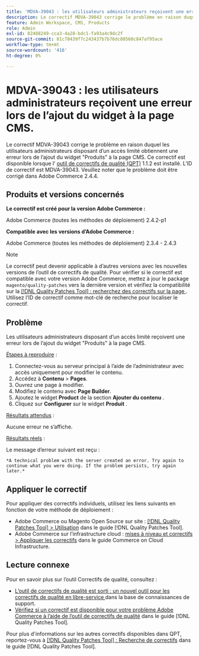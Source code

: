 ```yaml
---
title: 'MDVA-39043 : les utilisateurs administrateurs reçoivent une erreur lors de l’ajout du widget à la page CMS.'
description: Le correctif MDVA-39043 corrige le problème en raison duquel les utilisateurs administrateurs disposant d’un accès limité obtiennent une erreur lors de l’ajout du widget "Produits" à la page CMS. Ce correctif est disponible lorsque l’[outil de correctifs de qualité (QPT)](https://experienceleague.adobe.com/en/docs/commerce-knowledge-base/kb/announcements/commerce-announcements/magento-quality-patches-released-new-tool-to-self-serve-quality-patches) 1.1.2 est installé. L’ID de correctif est MDVA-39043. Veuillez noter que le problème doit être corrigé dans Adobe Commerce 2.4.4.
feature: Admin Workspace, CMS, Products
role: Admin
exl-id: 82488249-cca3-4a28-bdc1-fa93a4c9dc2f
source-git-commit: 81c78439f7c243437b7b76dc80560c847af95ace
workflow-type: tm+mt
source-wordcount: '416'
ht-degree: 0%

---
```


# MDVA-39043 : les utilisateurs administrateurs reçoivent une erreur lors de l’ajout du widget à la page CMS.

Le correctif MDVA-39043 corrige le problème en raison duquel les utilisateurs administrateurs disposant d’un accès limité obtiennent une erreur lors de l’ajout du widget &quot;Produits&quot; à la page CMS. Ce correctif est disponible lorsque l’ [outil de correctifs de qualité (QPT)](https://experienceleague.adobe.com/en/docs/commerce-knowledge-base/kb/announcements/commerce-announcements/magento-quality-patches-released-new-tool-to-self-serve-quality-patches) 1.1.2 est installé. L’ID de correctif est MDVA-39043. Veuillez noter que le problème doit être corrigé dans Adobe Commerce 2.4.4.

## Produits et versions concernés

**Le correctif est créé pour la version Adobe Commerce :**

Adobe Commerce (toutes les méthodes de déploiement) 2.4.2-p1

**Compatible avec les versions d’Adobe Commerce :**

Adobe Commerce (toutes les méthodes de déploiement) 2.3.4 - 2.4.3

>[!NOTE]
>
>Le correctif peut devenir applicable à d’autres versions avec les nouvelles versions de l’outil de correctifs de qualité. Pour vérifier si le correctif est compatible avec votre version Adobe Commerce, mettez à jour le package `magento/quality-patches` vers la dernière version et vérifiez la compatibilité sur la [[!DNL Quality Patches Tool] : recherchez des correctifs sur la page ](https://experienceleague.adobe.com/en/docs/commerce-knowledge-base/kb/announcements/commerce-announcements/magento-quality-patches-released-new-tool-to-self-serve-quality-patches). Utilisez l’ID de correctif comme mot-clé de recherche pour localiser le correctif.

## Problème

Les utilisateurs administrateurs disposant d’un accès limité reçoivent une erreur lors de l’ajout du widget &quot;Produits&quot; à la page CMS.

<u>Étapes à reproduire</u> :

1. Connectez-vous au serveur principal à l’aide de l’administrateur avec accès uniquement pour modifier le contenu.
1. Accédez à **Contenu** > **Pages**.
1. Ouvrez une page à modifier.
1. Modifiez le contenu avec **Page Builder**.
1. Ajoutez le widget **Product** de la section **Ajouter du contenu** .
1. Cliquez sur **Configurer** sur le widget **Produit** .

<u>Résultats attendus</u> :

Aucune erreur ne s’affiche.

<u>Résultats réels</u> :

Le message d’erreur suivant est reçu :

`*A technical problem with the server created an error. Try again to continue what you were doing. If the problem persists, try again later.*`

## Appliquer le correctif

Pour appliquer des correctifs individuels, utilisez les liens suivants en fonction de votre méthode de déploiement :

* Adobe Commerce ou Magento Open Source sur site : [[!DNL Quality Patches Tool] > Utilisation](/help/tools/quality-patches-tool/usage.md) dans le guide [!DNL Quality Patches Tool].
* Adobe Commerce sur l’infrastructure cloud : [mises à niveau et correctifs > Appliquer les correctifs](https://experienceleague.adobe.com/docs/commerce-cloud-service/user-guide/develop/upgrade/apply-patches.html) dans le guide Commerce on Cloud Infrastructure.

## Lecture connexe

Pour en savoir plus sur l’outil Correctifs de qualité, consultez :

* [ L’outil de correctifs de qualité est sorti : un nouvel outil pour les correctifs de qualité en libre-service ](https://experienceleague.adobe.com/en/docs/commerce-knowledge-base/kb/announcements/commerce-announcements/magento-quality-patches-released-new-tool-to-self-serve-quality-patches) dans la base de connaissances de support.
* [Vérifiez si un correctif est disponible pour votre problème Adobe Commerce à l’aide de l’outil de correctifs de qualité](/help/tools/quality-patches-tool/patches-available-in-qpt/check-patch-for-magento-issue-with-magento-quality-patches.md) dans le guide [!DNL Quality Patches Tool].

Pour plus d&#39;informations sur les autres correctifs disponibles dans QPT, reportez-vous à [[!DNL Quality Patches Tool] : Recherche de correctifs](https://experienceleague.adobe.com/tools/commerce-quality-patches/index.html) dans le guide [!DNL Quality Patches Tool].
